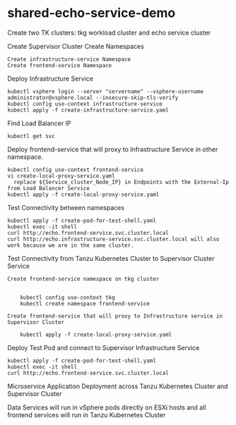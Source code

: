 # shared-echo-service-demo

Create two TK clusters:  tkg workload cluster and echo service cluster

Create Supervisor Cluster Create Namespaces

    Create infrastructure-service Namespace
    Create frontend-service Namespace
  
Deploy Infrastructure Service

    kubectl vsphere login --server "servername" --vsphere-username administrator@vsphere.local --insecure-skip-tls-verify
    kubectl config use-context infrastructure-service
    kubectl apply -f create-infrastructure-service.yaml
  
Find Load Balancer IP

    kubectl get svc
  
Deploy frontend-service that will proxy to Infrastructure Service in other namespace.

    kubectl config use-context frontend-service
    vi create-local-proxy-service.yaml
      replace ${Service_cluster_Node_IP} in Endpoints with the External-Ip from Load Balancer Service 
    kubectl apply -f create-local-proxy-service.yaml
  
Test Connectivity between namespaces

    kubectl apply -f create-pod-for-test-shell.yaml
    kubectl exec -it shell
    curl http://echo.frontend-service.svc.cluster.local
    curl http://echo.infrastructure-service.svc.cluster.local will also work because we are in the same cluster.
    
Test Connectivity from Tanzu Kubernetes Cluster to Supervisor Cluster Service

    Create frontend-service namespace on tkg cluster
    
    
        kubectl config use-context tkg
        kubectl create namespace frontend-service
    
    Create frontend-service that will proxy to Infrastructure service in Supervisor Cluster
    
        kubectl apply -f create-local-proxy-service.yaml
        
 Deploy Test Pod and connect to Supervisor Infrastructure Service

    kubectl apply -f create-pod-for-test-shell.yaml
    kubectl exec -it shell
    curl http://echo.frontend-service.svc.cluster.local
    
    
    
Microservice Application Deployment across Tanzu Kubernetes Cluster and Supervisor Cluster

Data Services will run in vSphere pods directly on ESXi hosts and all frontend services will run in Tanzu Kubernetes Cluster
        
        
    
    

  
